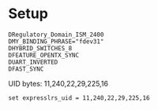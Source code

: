# Setup
```
DRegulatory_Domain_ISM_2400
DMY_BINDING_PHRASE="fdev31"
DHYBRID_SWITCHES_8
DFEATURE_OPENTX_SYNC
DUART_INVERTED
DFAST_SYNC
```

UID bytes: 11,240,22,29,225,16
```
set expresslrs_uid = 11,240,22,29,225,16
```